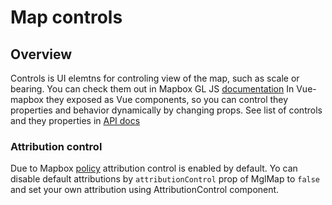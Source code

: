 # Map controls
## Overview
Controls is UI elemtns for controling view of the map, such as scale or bearing.
You can check them out in Mapbox GL JS [documentation](https://www.mapbox.com/mapbox-gl-js/api/#user%20interface)
In Vue-mapbox they exposed as Vue components, so you can control they properties and behavior dynamically by changing props.
See list of controls and they properties in [API docs](api/controls.md) 
<!-- If you just want add controls with default parameters on map initialization you can set corresponfing prop on GlMap.  
Take note that you should not use MglMap prop and control component simultaniesly. For exmaple, you should use `<mgl-map> -->

### Attribution control
Due to Mapbox [policy](https://www.mapbox.com/help/how-attribution-works/) attribution control is enabled by default. Yo can disable default attributions by `attributionControl` prop of MglMap to `false` and set your own attribution using AttributionControl component.
